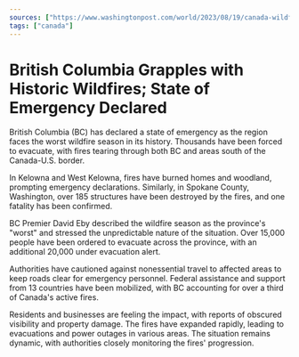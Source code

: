 ```yaml
---
sources: ["https://www.washingtonpost.com/world/2023/08/19/canada-wildfires-british-columbia-kelowna-emergency/", "https://www.reuters.com/world/americas/british-columbia-residents-high-alert-wildfires-force-state-emergency-2023-08-19/"]
tags: ["canada"]
---
```

# British Columbia Grapples with Historic Wildfires; State of Emergency Declared

British Columbia (BC) has declared a state of emergency as the region faces the worst wildfire season in its history. Thousands have been forced to evacuate, with fires tearing through both BC and areas south of the Canada-U.S. border.

In Kelowna and West Kelowna, fires have burned homes and woodland, prompting emergency declarations. Similarly, in Spokane County, Washington, over 185 structures have been destroyed by the fires, and one fatality has been confirmed.

BC Premier David Eby described the wildfire season as the province's "worst" and stressed the unpredictable nature of the situation. Over 15,000 people have been ordered to evacuate across the province, with an additional 20,000 under evacuation alert.

Authorities have cautioned against nonessential travel to affected areas to keep roads clear for emergency personnel. Federal assistance and support from 13 countries have been mobilized, with BC accounting for over a third of Canada's active fires.

Residents and businesses are feeling the impact, with reports of obscured visibility and property damage. The fires have expanded rapidly, leading to evacuations and power outages in various areas. The situation remains dynamic, with authorities closely monitoring the fires' progression.